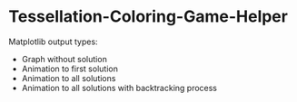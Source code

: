 # Tessellation-Coloring-Game-Helper

Matplotlib output types:
- Graph without solution
- Animation to first solution
- Animation to all solutions
- Animation to all solutions with backtracking process
